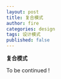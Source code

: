 ```yaml
---
layout: post
title: 复合模式
author: fire
categories: design
tags: 设计模式
published: false
---
```


**复合模式**

To be continued !